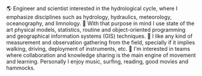 :earth_americas: Engineer and scientist interested in the hydrological cycle, where I emphasize disciplines such as hydrology, hydraulics, meteorology, oceanography, and limnology. :wrench: With that purpose in mind I use state of the art physical models, statistics, routine and object-oriented programming and geographical information systems (GIS) techniques. :satellite: I like any kind of measurement and observation gathering from the field, specially if it implies walking, driving, deployment of instruments, etc. :thought_balloon: I'm interested in teams where collaboration and knowledge sharing is the main engine of movement and learning. Personally I enjoy music, surfing, reading, good movies and hammocks.

<!---
Profesional de la ingeniería y ciencias, interesado en resolver problemas asociados a la sustentabilidad de los sistemas naturales. En general me interesa el ciclo hidrológico, donde destaco disciplinas como la hidrología, hidráulica, meteorología, oceanografía, y limnología. Para analizar y estudiar problemas en estas temáticas utilizo herramientas de modelamiento matemático, estadística, programación orientada a rutinas/objetos y tecnicas propias de sistemas de información geográfica (SIG). Me interesa el trabajo de campo para levantar información e instalar instrumentos de terreno. Laboralmente me interesa el trabajo en equipos donde la colaboración e intercambio de conocimientos sea el principal motor de movimiento y aprendizaje. Personalmente disfruto de la musica, el surf, la lectura, el cine y las hamacas. 


lgvivanco96/lgvivanco96 is a ✨ special ✨ repository because its `README.md` (this file) appears on your GitHub profile.
You can click the Preview link to take a look at your changes.
--->
